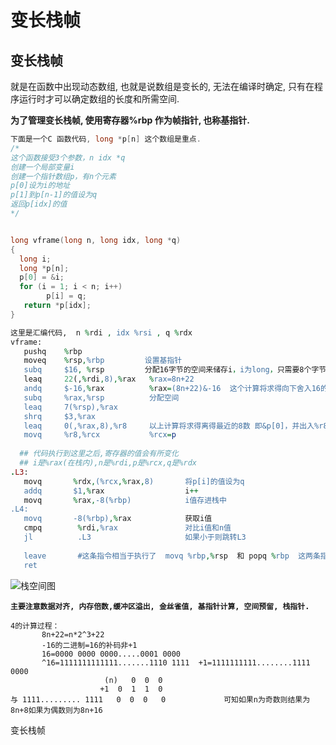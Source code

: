 # 变长栈帧

## 变长栈帧

就是在函数中出现动态数组, 也就是说数组是变长的, 无法在编译时确定, 只有在程序运行时才可以确定数组的长度和所需空间.

**为了管理变长栈帧, 使用寄存器%rbp 作为帧指针, 也称基指针.**

```c
下面是一个C 函数代码, long *p[n] 这个数组是重点.
/*
这个函数接受3个参数，n idx *q
创建一个局部变量i
创建一个指针数组p，有n个元素
p[0]设为i的地址
p[1]到p[n-1]的值设为q
返回p[idx]的值
*/


long vframe(long n, long idx, long *q)
{
  long i;
  long *p[n];
  p[0] = &i;
  for (i = 1; i < n; i++)
        p[i] = q;
   return *p[idx];
}
```

```ruby
这里是汇编代码,  n %rdi , idx %rsi , q %rdx
vframe:
   pushq    %rbp
   moveq    %rsp,%rbp         设置基指针
   subq     $16, %rsp         分配16字节的空间来储存i，i为long，只需要8个字节，但这里分配了16个字节，是为了内存16位对齐的原因，多余的8个字节将不被使用
   leaq     22(,%rdi,8),%rax   %rax=8n+22
   andq     $-16,%rax          %rax=(8n+22)&-16  这个计算将求得向下舍入16的最小的倍数，当n为奇数的时候为8n+8；当n为偶数的时候为8n+16;
   subq     %rax,%rsp          分配空间
   leaq     7(%rsp),%rax
   shrq     $3,%rax
   leaq     0(,%rax,8),%r8     以上计算将求得离得最近的8数 即&p[0]，并出入%r8中
   movq     %r8,%rcx           %rcx=p
 
  ## 代码执行到这里之后,寄存器的值会有所变化
  ## i是%rax(在栈内),n是%rdi,p是%rcx,q是%rdx
.L3:
   movq       %rdx,(%rcx,%rax,8)       将p[i]的值设为q
   addq       $1,%rax                  i++
   movq       %rax,-8(%rbp)            i值存进栈中
.L4:
   movq       -8(%rbp),%rax            获取i值
   cmpq        %rdi,%rax               对比i值和n值
   jl          .L3                     如果小于则跳转L3
   
   leave       #这条指令相当于执行了  movq %rbp,%rsp  和 popq %rbp  这两条指令.
   ret
```

![&#x6808;&#x7A7A;&#x95F4;&#x56FE;](../.gitbook/assets/ping-mu-kuai-zhao-20190807-11.03.37.png)

**`主要注意数据对齐, 内存倍数,缓冲区溢出, 金丝雀值, 基指针计算, 空间预留, 栈指针.`**

```text
4的计算过程：
       8n+22=n*2^3+22
       -16的二进制=16的补码非+1
       16=0000 0000 0000.....0001 0000
       ^16=1111111111111.......1110 1111  +1=1111111111........1111 0000 
                     (n)   0  0  0
                    +1  0  1  1  0
与 1111......... 1111   0  0  0   0             可知如果n为奇数则结果为8n+8如果为偶数则为8n+16

```

变长栈帧